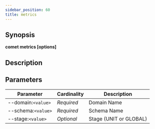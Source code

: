 ```yaml
---
sidebar_position: 60
title: metrics
---
```



## Synopsis

**comet metrics [options]**

## Description


## Parameters

Parameter|Cardinality|Description
---|---|---
--domain:`<value>`|*Required*|Domain Name
--schema:`<value>`|*Required*|Schema Name
--stage:`<value>`|*Optional*|Stage (UNIT or GLOBAL)
